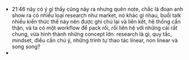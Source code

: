 - 21:46 nãy có ý gì thấy cũng nảy ra nhưng quên note, chắc là đoạn anh show ra có nhiều loại research như market, nó khác gì nhau, buổi talk nhiều kiến thức thế này nên được ghi chú lại và liên kết, hệ thống cẩn thận, và ta có một workflow để pack rồi, rồi liên hệ với những cái rất chung, vừa hình thành những concept lớn: research là gì, quy tắc, mindset, điều cần chú ý, những trình tự thao tác linear, non linear và song song?
-